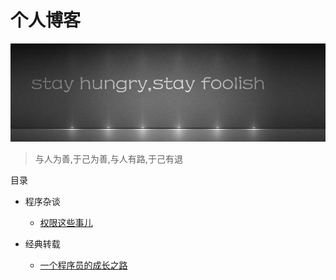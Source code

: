# 个人博客

![img.png](https://github.com/feng6917/blog/blob/main/asserts/stay.01.jpg)

> 与人为善,于己为善,与人有路,于己有退

目录

* 程序杂谈
  *  [权限这些事儿](https://github.com/feng6917/blog/issues/1)

* 经典转载
  * [一个程序员的成长之路](https://github.com/fouber/blog/issues/41)
